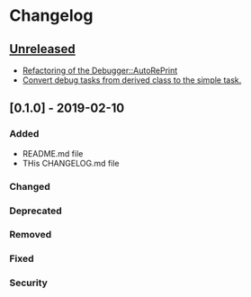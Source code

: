 # Changelog

## [Unreleased]
 - [Refactoring of the Debugger::AutoRePrint](https://github.com/suikan4github/murasaki/issues/2)
 - [Convert debug tasks from derived class to the simple task.](https://github.com/suikan4github/murasaki/issues/1)
## [0.1.0] - 2019-02-10
### Added
 - README.md file
 - THis CHANGELOG.md file

### Changed
### Deprecated
### Removed
### Fixed
### Security

[Unreleased]: https://github.com/suikan4github/murasaki/compare/master...develop
